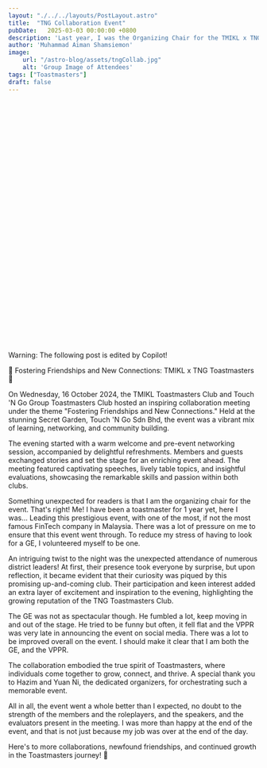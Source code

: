 ```yaml
---
layout: "./../../layouts/PostLayout.astro"
title:  "TNG Collaboration Event"
pubDate:   2025-03-03 00:00:00 +0800
description: 'Last year, I was the Organizing Chair for the TMIKL x TNG Toastmasters Meeting. As TNG is a big clug, a lot of big names were there...'
author: 'Muhammad Aiman Shamsiemon'
image:
    url: "/astro-blog/assets/tngCollab.jpg"
    alt: 'Group Image of Attendees'
tags: ["Toastmasters"]
draft: false
---
```

<div role="alert" class="alert alert-warning">
  <svg xmlns="http://www.w3.org/2000/svg" class="stroke-current shrink-0 h-6 w-6" fill="none" viewBox="0 0 24 24"><path stroke-linecap="round" stroke-linejoin="round" stroke-width="2" d="M12 9v2m0 4h.01m-6.938 4h13.856c1.54 0 2.502-1.667 1.732-3L13.732 4c-.77-1.333-2.694-1.333-3.464 0L3.34 16c-.77 1.333.192 3 1.732 3z" /></svg>
  <span>Warning: The following post is edited by Copilot!</span>
</div>


🌟 Fostering Friendships and New Connections: TMIKL x TNG Toastmasters 🌟

On Wednesday, 16 October 2024, the TMIKL Toastmasters Club and Touch 'N Go Group Toastmasters Club hosted an inspiring collaboration meeting under the theme "Fostering Friendships and New Connections." Held at the stunning Secret Garden, Touch 'N Go Sdn Bhd, the event was a vibrant mix of learning, networking, and community building.

The evening started with a warm welcome and pre-event networking session, accompanied by delightful refreshments. Members and guests exchanged stories and set the stage for an enriching event ahead. The meeting featured captivating speeches, lively table topics, and insightful evaluations, showcasing the remarkable skills and passion within both clubs.

Something unexpected for readers is that I am the organizing chair for the event. That's right! Me! I have been a toastmaster for 1 year yet, here I was... Leading this prestigious event, with one of the most, if not the most famous FinTech company in Malaysia. There was a lot of pressure on me to ensure that this event went through. To reduce my stress of having to look for a GE, I volunteered myself to be one.

An intriguing twist to the night was the unexpected attendance of numerous district leaders! At first, their presence took everyone by surprise, but upon reflection, it became evident that their curiosity was piqued by this promising up-and-coming club. Their participation and keen interest added an extra layer of excitement and inspiration to the evening, highlighting the growing reputation of the TNG Toastmasters Club.

The GE was not as spectacular though. He fumbled a lot, keep moving in and out of the stage. He tried to be funny but often, it fell flat and the VPPR was very late in announcing the event on social media. There was a lot to be improved overall on the event. I should make it clear that I am both the GE, and the VPPR.

The collaboration embodied the true spirit of Toastmasters, where individuals come together to grow, connect, and thrive. A special thank you to Hazim and Yuan Ni, the dedicated organizers, for orchestrating such a memorable event.

All in all, the event went a whole better than I expected, no doubt to the strength of the members and the roleplayers, and the speakers, and the evaluators present in the meeting. I was more than happy at the end of the event, and that is not just because my job was over at the end of the day.

Here's to more collaborations, newfound friendships, and continued growth in the Toastmasters journey! 🎉